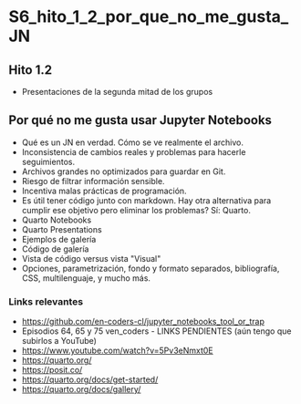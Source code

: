 # S6_hito_1_2_por_que_no_me_gusta_JN

## Hito 1.2

- Presentaciones de la segunda mitad de los grupos

## Por qué no me gusta usar Jupyter Notebooks

- Qué es un JN en verdad. Cómo se ve realmente el archivo.
- Inconsistencia de cambios reales y problemas para hacerle seguimientos.
- Archivos grandes no optimizados para guardar en Git.
- Riesgo de filtrar información sensible.
- Incentiva malas prácticas de programación.
- Es útil tener código junto con markdown. Hay otra alternativa para cumplir ese objetivo pero eliminar los problemas? Sí: Quarto.
- Quarto Notebooks
- Quarto Presentations
- Ejemplos de galería
- Código de galería
- Vista de código versus vista "Visual"
- Opciones, parametrización, fondo y formato separados, bibliografía, CSS, multilenguaje, y mucho más.

### Links relevantes

- https://github.com/en-coders-cl/jupyter_notebooks_tool_or_trap
- Episodios 64, 65 y 75 ven_coders - LINKS PENDIENTES (aún tengo que subirlos a YouTube)
- https://www.youtube.com/watch?v=5Pv3eNmxt0E
- https://quarto.org/
- https://posit.co/
- https://quarto.org/docs/get-started/
- https://quarto.org/docs/gallery/
